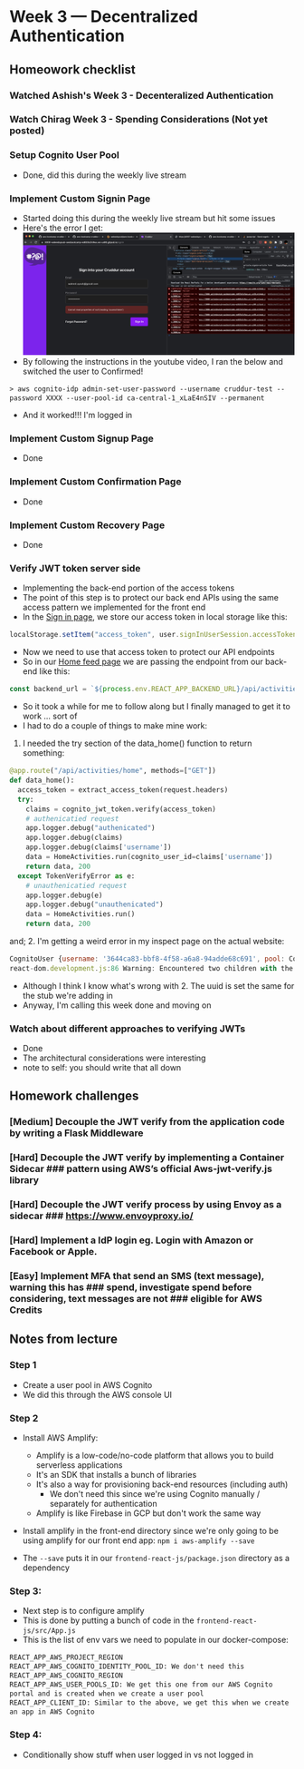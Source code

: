 # Week 3 — Decentralized Authentication

## Homeowork checklist
### Watched Ashish's Week 3 - Decenteralized Authentication
### Watch Chirag Week 3 - Spending Considerations (Not yet posted)
### Setup Cognito User Pool
- Done, did this during the weekly live stream

### Implement Custom Signin Page
- Started doing this during the weekly live stream but hit some issues
- Here's the error I get:
![accessToken error](./signinloginerror.jpg)
- By following the instructions in the youtube video, I ran the below and switched the user to Confirmed!
```shell
> aws cognito-idp admin-set-user-password --username cruddur-test --password XXXX --user-pool-id ca-central-1_xLaE4nSIV --permanent
```
- And it worked!!! I'm logged in

### Implement Custom Signup Page
- Done

### Implement Custom Confirmation Page
- Done

### Implement Custom Recovery Page
- Done

### Verify JWT token server side
- Implementing the back-end portion of the access tokens
- The point of this step is to protect our back end APIs using the same access pattern we implemented for the front end
- In the [Sign in page](../frontend-react-js/src/pages/SigninPage.js), we store our access token in local storage like this:
```js
localStorage.setItem("access_token", user.signInUserSession.accessToken.jwtToken)
```
- Now we need to use that access token to protect our API endpoints
- So in our [Home feed page](../frontend-react-js/src/pages/HomeFeedPage.js) we are passing the endpoint from our back-end like this:
```js
const backend_url = `${process.env.REACT_APP_BACKEND_URL}/api/activities/home`
```
- So it took a while for me to follow along but I finally managed to get it to work ... sort of
- I had to do a couple of things to make mine work:
1. I needed the try section of the data_home() function to return something:
```py
@app.route("/api/activities/home", methods=["GET"])
def data_home():
  access_token = extract_access_token(request.headers)
  try:
    claims = cognito_jwt_token.verify(access_token)
    # authenicatied request
    app.logger.debug("authenicated")
    app.logger.debug(claims)
    app.logger.debug(claims['username'])
    data = HomeActivities.run(cognito_user_id=claims['username'])
    return data, 200
  except TokenVerifyError as e:
    # unauthenicatied request
    app.logger.debug(e)
    app.logger.debug("unauthenicated")
    data = HomeActivities.run()
    return data, 200
```
and;
2. I'm getting a weird error in my inspect page on the actual website:
```js
CognitoUser {username: '3644ca83-bbf8-4f58-a6a8-94adde68c691', pool: CognitoUserPool, Session: null, client: Client, signInUserSession: CognitoUserSession, …}
react-dom.development.js:86 Warning: Encountered two children with the same key, `248959df-3079-4947-b847-9e0892d1bab4`. Keys should be unique so that components maintain their identity across updates. Non-unique keys may cause children to be duplicated and/or omitted — the behavior is unsupported and could change in a future version.
```
- Although I think I know what's wrong with 2. The uuid is set the same for the stub we're adding in
- Anyway, I'm calling this week done and moving on

### Watch about different approaches to verifying JWTs 
- Done
- The architectural considerations were interesting
- note to self: you should write that all down

## Homework challenges
### [Medium] Decouple the JWT verify from the application code by writing a  Flask Middleware
### [Hard] Decouple the JWT verify by implementing a Container Sidecar ### pattern using AWS’s official Aws-jwt-verify.js library
### [Hard] Decouple the JWT verify process by using Envoy as a sidecar ### https://www.envoyproxy.io/
### [Hard]  Implement a IdP login eg. Login with Amazon or Facebook or Apple.
### [Easy] Implement MFA that send an SMS (text message), warning this has ### spend, investigate spend before considering, text messages are not ### eligible for AWS Credits


## Notes from lecture

### Step 1
- Create a user pool in AWS Cognito
- We did this through the AWS console UI

### Step 2
- Install AWS Amplify:
    - Amplify is a low-code/no-code platform that allows you to build serverless applications
    - It's an SDK that installs a bunch of libraries
    - It's also a way for provisioning back-end resources (including auth)
        - We don't need this since we're using Cognito manually / separately for authentication
    - Amplify is like Firebase in GCP but don't work the same way

- Install amplify in the front-end directory since we're only going to be using amplify for our front end app:
```npm i aws-amplify --save```
- The ```--save``` puts it in our ```frontend-react-js/package.json``` directory as a dependency

### Step 3: 
- Next step is to configure amplify
- This is done by putting a bunch of code in the ```frontend-react-js/src/App.js```
- This is the list of env vars we need to populate in our docker-compose:
```shell
REACT_APP_AWS_PROJECT_REGION
REACT_APP_AWS_COGNITO_IDENTITY_POOL_ID: We don't need this
REACT_APP_AWS_COGNITO_REGION
REACT_APP_AWS_USER_POOLS_ID: We get this one from our AWS Cognito portal and is created when we create a user pool
REACT_APP_CLIENT_ID: Similar to the above, we get this when we create an app in AWS Cognito
```

### Step 4:
- Conditionally show stuff when user logged in vs not logged in